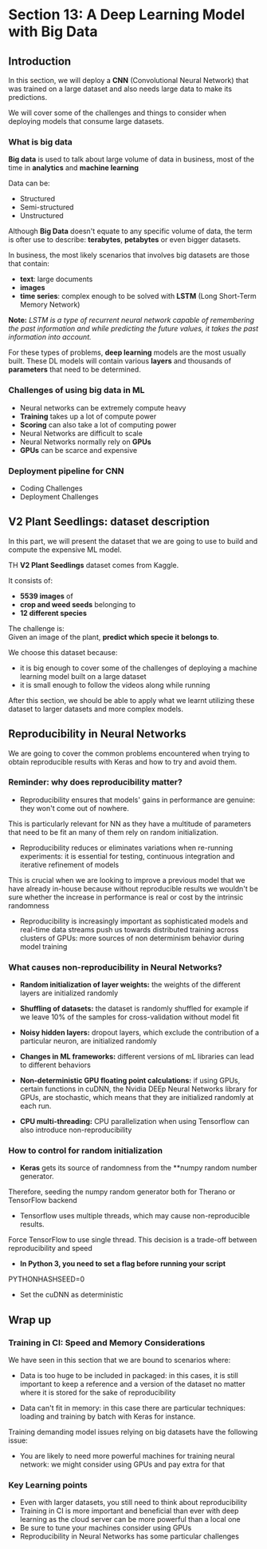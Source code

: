 # Section 13: A Deep Learning Model with Big Data

## Introduction

In this section, we will deploy a **CNN** (Convolutional Neural Network) that was trained on a large dataset and also needs large data to make its predictions.

We will cover some of the challenges and things to consider when deploying models that consume large datasets.

### What is big data

**Big data** is used to talk about large volume of data in business, most of the time in **analytics** and **machine learning**

Data can be:
- Structured
- Semi-structured
- Unstructured

Although **Big Data** doesn't equate to any specific volume of data, the term is ofter use to describe: **terabytes**, **petabytes** or even bigger datasets.

In business, the most likely scenarios that involves big datasets are those that contain:
- **text**: large documents
- **images**
- **time series**: complex enough to be solved with **LSTM** (Long Short-Term Memory Network)

**Note:** *LSTM is a type of recurrent neural network capable of remembering the past information and while predicting the future values, it takes the past information into account.* 

For these types of problems, **deep learning** models are the most usually built. These DL models will contain various **layers** and thousands of **parameters** that need to be determined.

### Challenges of using big data in ML

- Neural networks can be extremely compute heavy
- **Training** takes up a lot of compute power
- **Scoring** can also take a lot of computing power
- Neural Networks are difficult to scale
- Neural Networks normally rely on **GPUs**
-  **GPUs** can be scarce and expensive

### Deployment pipeline for CNN

- Coding Challenges
- Deployment Challenges

## V2 Plant Seedlings: dataset description

In this part, we will present the dataset that we are going to use to build and compute the expensive ML model.

TH **V2 Plant Seedlings** dataset comes from Kaggle. 

It consists of:
- **5539 images** of 
- **crop and weed seeds** belonging to
- **12 different species**

The challenge is:<br>
Given an image of the plant, **predict which specie it belongs to**.

We choose this dataset because:
- it is big enough to cover some of the challenges of deploying a machine learning model built on a large dataset
- it is small enough to follow the videos along while running 

After this section, we should be able to apply what we learnt utilizing these dataset to larger datasets and more complex models.

## Reproducibility in Neural Networks

We are going to cover the common problems encountered when trying to obtain reproducible results with Keras and how to try and avoid them.

### Reminder: why does reproducibility matter?

- Reproducibility ensures that models' gains in performance are genuine: they won't come out of nowhere. 

This is particularly relevant for NN as they have a multitude of parameters that need to be fit an many of them rely on random initialization.

- Reproducibility reduces or eliminates variations when re-running experiments: it is essential for testing, continuous integration and iterative refinement of models 

This is crucial when we are looking to improve a previous model that we have already in-house because without reproducible results we wouldn't be sure whether the increase in performance is real or cost by the intrinsic randomness

- Reproducibility is increasingly important as sophisticated models and real-time data streams push us towards distributed training across clusters of GPUs: more sources of non determinism behavior during model training

### What causes non-reproducibility in Neural Networks?

- **Random initialization of layer weights:** the weights of the different layers are initialized randomly

- **Shuffling of datasets:** the dataset is randomly shuffled for example if we leave 10% of the samples for cross-validation without model fit

- **Noisy hidden layers:** dropout layers, which exclude the contribution of a particular neuron, are initialized randomly

- **Changes in ML frameworks:** different versions of mL libraries can lead to different behaviors

- **Non-deterministic GPU floating point calculations:** if using GPUs, certain functions in cuDNN, the Nvidia DEEp Neural Networks library for GPUs, are stochastic, which means that they are initialized randomly at each run.

- **CPU multi-threading:** CPU parallelization when using Tensorflow can also introduce non-reproducibility

### How to control for random initialization

- **Keras** gets its source of randomness from the **numpy random number generator. 

Therefore, seeding the numpy random generator both for Therano or TensorFlow backend

- Tensorflow uses multiple threads, which may cause non-reproducible results.

Force TensorFlow to use single thread. This decision is a trade-off between reproducibility and speed

- **In Python 3, you need to set a flag before running your script**

PYTHONHASHSEED=0

- Set the cuDNN  as deterministic

## Wrap up

### Training in CI: Speed and Memory Considerations

We have seen in this section that we are bound to scenarios where:
- Data is too huge to be included in packaged: in this cases, it is still important to keep a reference and a version of the dataset no matter where it is stored for the sake of reproducibility

- Data can't fit in memory: in this case there are particular techniques: loading and training by batch with Keras for instance.



Training demanding model issues relying on big datasets have the following issue:
- You are likely to need more powerful machines for training neural network: we might consider using GPUs and pay extra for that

### Key Learning points

- Even with larger datasets, you still need to think about reproducibility
- Training in CI is more important and beneficial than ever with deep learning as the cloud server can be more powerful than a local one
- Be sure to tune your machines consider using GPUs
- Reproducibility in Neural Networks has some particular challenges





